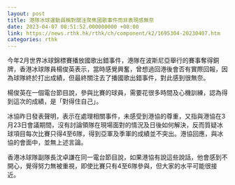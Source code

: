 ```yaml
---
layout: post
title: 港隊冰球運動員稱對關注聚焦國歌事件而非表現感無奈
date: 2023-04-07 08:51:52.000000000 +08:00
link: https://news.rthk.hk/rthk/ch/component/k2/1695304-20230407.htm
categories: rthk
---
```


今年2月世界冰球錦標賽播放國歌出錯事件，港隊在波斯尼亞舉行的賽事奪得銅牌，香港冰球隊員楊俊英表示，當時感覺興奮，曾想過回港後會否有實際回報，因為球隊終於打出成績，但最終關注去了播國歌出錯事件，對此感到很無奈。

楊俊英在一個電台節目說，參與比賽的球員，需要花很多時間及心機訓練，認為得到這次的成績，是「對得住自己」。

冰協昨日發表聲明，表示在處理相關事件，未感受到港協的尊重，又指與港協在3月23日會議期間，沒有討論領隊在現場面對的情況及日後如何解決，反而質疑冰球項目每次比賽只得4至6隊，得到亞軍及季軍的成績並不突出。港協回應，與冰協的會面中，並無上述言論。

香港冰球隊副隊長沈卓謙在同一電台節目說，如果港協有說這些說話，他會感到不開心，覺得努力無被重視，即使比賽只有4至6隊參與，但大家的水平可能很接近。
